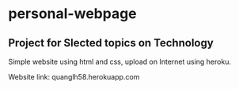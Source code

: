 # personal-webpage

## Project for Slected topics on Technology

Simple website using html and css, upload on Internet using heroku.

Website link: quanglh58.herokuapp.com

